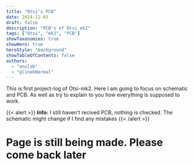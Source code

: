 ```yaml
---
title: "Otsi's PCB"
date: 2024-12-03
draft: false
description: "PCB's of Otsi mk2"
tags: ["Otsi", "mk2", "PCB"]
showTaxonomies: true
showHero: true
heroStyle: "background"
showTableOfContents: false
authors:
  - "anulab"
  - "glinekNormal"
---
```


This is first project-log of Otsi-mk2. Here I am going to focus on schematic and PCB. As well as try to explain to you how everything is supposed to work. 

{{< alert >}}
**Info:** I still haven't recived PCB, nothing is checked. The schematic might change if I find any mistakes
{{< /alert >}}

# Page is still being made. Please come back later
